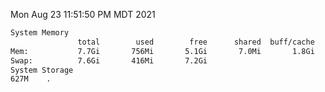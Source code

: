 Mon Aug 23 11:51:50 PM MDT 2021
```bash
System Memory
               total        used        free      shared  buff/cache   available
Mem:           7.7Gi       756Mi       5.1Gi       7.0Mi       1.8Gi       6.6Gi
Swap:          7.6Gi       416Mi       7.2Gi
System Storage
627M	.
```
```bash

